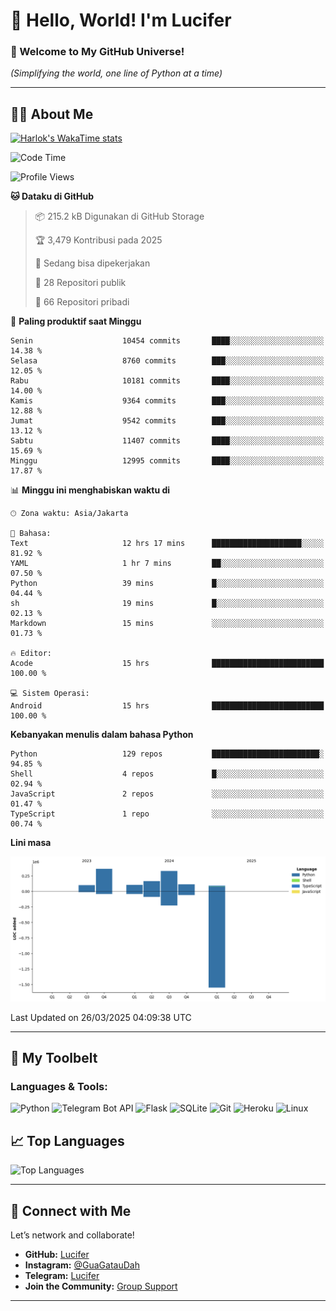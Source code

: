 # 👋 Hello, World! I'm Lucifer 

### 🚀 Welcome to My GitHub Universe!  
*(Simplifying the world, one line of Python at a time)*  

---

## 🧑‍💻 About Me


[![Harlok's WakaTime stats](https://github-readme-stats.vercel.app/api/wakatime?username=LuciferReborns)](https://github.com/jonesroot/github-readme-stats)


<!--START_SECTION:waka-->
![Code Time](http://img.shields.io/badge/Code%20Time-16%20hrs%2048%20mins-blue)

![Profile Views](http://img.shields.io/badge/Profil%20dilihat-199-blue)

**🐱 Dataku di GitHub** 

> 📦 215.2 kB Digunakan di GitHub Storage 
 > 
> 🏆 3,479 Kontribusi pada 2025
 > 
> 💼 Sedang bisa dipekerjakan
 > 
> 📜 28 Repositori publik 
 > 
> 🔑 66 Repositori pribadi 
 > 
📅 **Paling produktif saat Minggu** 

```text
Senin                    10454 commits       ████░░░░░░░░░░░░░░░░░░░░░   14.38 % 
Selasa                   8760 commits        ███░░░░░░░░░░░░░░░░░░░░░░   12.05 % 
Rabu                     10181 commits       ████░░░░░░░░░░░░░░░░░░░░░   14.00 % 
Kamis                    9364 commits        ███░░░░░░░░░░░░░░░░░░░░░░   12.88 % 
Jumat                    9542 commits        ███░░░░░░░░░░░░░░░░░░░░░░   13.12 % 
Sabtu                    11407 commits       ████░░░░░░░░░░░░░░░░░░░░░   15.69 % 
Minggu                   12995 commits       ████░░░░░░░░░░░░░░░░░░░░░   17.87 % 
```


📊 **Minggu ini menghabiskan waktu di** 

```text
🕑︎ Zona waktu: Asia/Jakarta

💬 Bahasa: 
Text                     12 hrs 17 mins      ████████████████████░░░░░   81.92 % 
YAML                     1 hr 7 mins         ██░░░░░░░░░░░░░░░░░░░░░░░   07.50 % 
Python                   39 mins             █░░░░░░░░░░░░░░░░░░░░░░░░   04.44 % 
sh                       19 mins             █░░░░░░░░░░░░░░░░░░░░░░░░   02.13 % 
Markdown                 15 mins             ░░░░░░░░░░░░░░░░░░░░░░░░░   01.73 % 

🔥 Editor: 
Acode                    15 hrs              █████████████████████████   100.00 % 

💻 Sistem Operasi: 
Android                  15 hrs              █████████████████████████   100.00 % 
```

**Kebanyakan menulis dalam bahasa Python** 

```text
Python                   129 repos           ████████████████████████░   94.85 % 
Shell                    4 repos             █░░░░░░░░░░░░░░░░░░░░░░░░   02.94 % 
JavaScript               2 repos             ░░░░░░░░░░░░░░░░░░░░░░░░░   01.47 % 
TypeScript               1 repo              ░░░░░░░░░░░░░░░░░░░░░░░░░   00.74 % 
```



**Lini masa**

![Lines of Code chart](https://raw.githubusercontent.com/jonesroot/jonesroot/main/assets/bar_graph.png)


 Last Updated on 26/03/2025 04:09:38 UTC
<!--END_SECTION:waka-->

---


## 🧰 My Toolbelt  

### Languages & Tools:  
![Python](https://img.shields.io/badge/-Python-3776AB?style=flat-square&logo=python&logoColor=white) ![Telegram Bot API](https://img.shields.io/badge/-Telegram%20Bot%20API-2CA5E0?style=flat-square&logo=telegram&logoColor=white) ![Flask](https://img.shields.io/badge/-Flask-000000?style=flat-square&logo=flask&logoColor=white) ![SQLite](https://img.shields.io/badge/-SQLite-003B57?style=flat-square&logo=sqlite&logoColor=white) ![Git](https://img.shields.io/badge/-Git-F05032?style=flat-square&logo=git&logoColor=white) ![Heroku](https://img.shields.io/badge/-Heroku-430098?style=flat-square&logo=heroku&logoColor=white) ![Linux](https://img.shields.io/badge/-Linux-FCC624?style=flat-square&logo=linux&logoColor=black)  


## 📈 Top Languages

![Top Languages](https://github-readme-stats.vercel.app/api/top-langs/?username=jonesroot&layout=compact&theme=tokyonight)  

---


## 🔗 Connect with Me  

Let’s network and collaborate!  
- **GitHub:** [Lucifer](https://github.com/jonesroot/jonesroot/blob/main/README.md)  
- **Instagram:** [@GuaGatauDah](https://instagram.com/guagataudah)  
- **Telegram:** [Lucifer](https://t.me/LuciferReborns)  
- **Join the Community:** [Group Support](https://t.me/GokilSupport)

---
